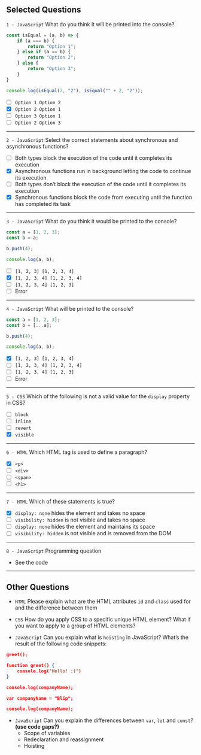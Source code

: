## Selected Questions

`1 - JavaScript` What do you think it will be printed into the console?

```javascript
const isEqual = (a, b) => {
    if (a === b) {
        return "Option 1";
    } else if (a == b) {
        return "Option 2";
    } else {
        return "Option 3";
    }
}

console.log(isEqual(2, "2"), isEqual("" + 2, "2"));
```

- [ ] `Option 1 Option 2`
- [x] `Option 2 Option 1`
- [ ] `Option 3 Option 1`
- [ ] `Option 2 Option 3`

---

`2 - JavaScript` Select the correct statements about synchronous and asynchronous functions?
- [ ] Both types block the execution of the code until it completes its execution
- [x] Asynchronous functions run in background letting the code to continue its execution
- [ ] Both types don’t block the execution of the code until it completes its execution
- [x] Synchronous functions block the code from executing until the function has completed its task

---

`3 - JavaScript` What do you think it would be printed to the console?

```javascript
const a = [1, 2, 3];
const b = a;

b.push(4);

console.log(a, b);
```

- [ ] `[1, 2, 3] [1, 2, 3, 4]`
- [X] `[1, 2, 3, 4] [1, 2, 3, 4]`
- [ ] `[1, 2, 3, 4] [1, 2, 3]`
- [ ] Error

---

`4 - JavaScript` What will be printed to the console?

```javascript
const a = [1, 2, 3];
const b = [...a];

b.push(4);

console.log(a, b);
```

- [X] `[1, 2, 3] [1, 2, 3, 4]`
- [ ] `[1, 2, 3, 4] [1, 2, 3, 4]`
- [ ] `[1, 2, 3, 4] [1, 2, 3]`
- [ ] Error

---

`5 - CSS` Which of the following is not a valid value for the `display` property in CSS?
- [ ] `block`
- [ ] `inline`
- [ ] `revert`
- [x] `visible`

---

`6 - HTML` Which HTML tag is used to define a paragraph?
- [x] `<p>`
- [ ] `<div>`
- [ ] `<span>`
- [ ] `<h1>`

---

`7 - HTML` Which of these statements is true?
- [x] `display: none` hides the element and takes no space
- [ ] `visibility: hidden` is not visible and takes no space
- [ ] `display: none` hides the element and maintains its space
- [ ] `visibility: hidden` is not visible and is removed from the DOM

---

`8 - JavaScript` Programming question

- See the code

---









## Other Questions

- `HTML` Please explain what are the HTML attributes `id` and `class` used for and the difference between them
- `CSS` How do you apply CSS to a specific unique HTML element? What if you want to apply to a group of HTML elements?

- `JavaScript` Can you explain what is `hoisting` in JavaScript? What’s the result of the following code snippets:

```json
greet();

function greet() {
	console.log("Hello! :)")
}
```

```json
console.log(companyName);

var companyName = "Blip";

console.log(companyName);
```

- `JavaScript` Can you explain the differences between `var`, `let` and `const`? **(use code gaps?)**
    - Scope of variables
    - Redeclaration and reassignment
    - Hoisting




